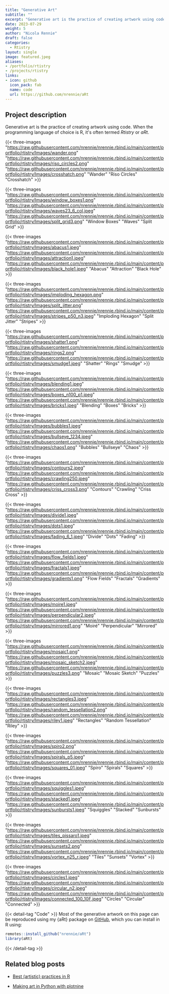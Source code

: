 ```yaml
---
title: "Generative Art"
subtitle: ""
excerpt: "Generative art is the practice of creating artwork using code. When the programming language of choice is R, it's often termed *Rtistry* or *aRt*."
date: 2023-07-29
weight: 5
author: "Nicola Rennie"
draft: false
categories:
  - Rtistry
layout: single
image: featured.jpeg
aliases:
- /portfolio/rtistry
- /projects/rtistry
links:
- icon: github
  icon_pack: fab
  name: code
  url: https://github.com/nrennie/aRt
---
```


## Project description

Generative art is the practice of creating artwork using code. When the programming language of choice is R, it's often termed *Rtistry* or *aRt*.


{{< three-images
  "https://raw.githubusercontent.com/nrennie/nrennie.rbind.io/main/content/portfolio/rtistry/Images/wander.png"
  "https://raw.githubusercontent.com/nrennie/nrennie.rbind.io/main/content/portfolio/rtistry/Images/riso_circles2.png"
  "https://raw.githubusercontent.com/nrennie/nrennie.rbind.io/main/content/portfolio/rtistry/Images/crosshatch.png" "Wander" "Riso Circles" "Crosshatch" >}}
  
  
{{< three-images
  "https://raw.githubusercontent.com/nrennie/nrennie.rbind.io/main/content/portfolio/rtistry/Images/window_boxes1.png"
  "https://raw.githubusercontent.com/nrennie/nrennie.rbind.io/main/content/portfolio/rtistry/Images/waves23_6_col.jpeg"
  "https://raw.githubusercontent.com/nrennie/nrennie.rbind.io/main/content/portfolio/rtistry/Images/split_grid3.png" "Window Boxes" "Waves" "Split Grid" >}}
  
  
{{< three-images
"https://raw.githubusercontent.com/nrennie/nrennie.rbind.io/main/content/portfolio/rtistry/Images/abacus1.jpeg"
"https://raw.githubusercontent.com/nrennie/nrennie.rbind.io/main/content/portfolio/rtistry/Images/attraction1.jpeg"
"https://raw.githubusercontent.com/nrennie/nrennie.rbind.io/main/content/portfolio/rtistry/Images/black_hole1.jpeg" "Abacus" "Attraction" "Black Hole" >}}


{{< three-images
  "https://raw.githubusercontent.com/nrennie/nrennie.rbind.io/main/content/portfolio/rtistry/Images/imploding_hexagon.png"
  "https://raw.githubusercontent.com/nrennie/nrennie.rbind.io/main/content/portfolio/rtistry/Images/split_jitter.png"
  "https://raw.githubusercontent.com/nrennie/nrennie.rbind.io/main/content/portfolio/rtistry/Images/stripes_p50_n3.jpeg" "Imploding Hexagon" "Split Jitter" "Stripes" >}}
  

{{< three-images
  "https://raw.githubusercontent.com/nrennie/nrennie.rbind.io/main/content/portfolio/rtistry/Images/shatter1.png"
  "https://raw.githubusercontent.com/nrennie/nrennie.rbind.io/main/content/portfolio/rtistry/Images/rings2.png"
  "https://raw.githubusercontent.com/nrennie/nrennie.rbind.io/main/content/portfolio/rtistry/Images/smudge1.jpeg" "Shatter" "Rings" "Smudge" >}}
  
  
{{< three-images
  "https://raw.githubusercontent.com/nrennie/nrennie.rbind.io/main/content/portfolio/rtistry/Images/blending1.jpeg"
  "https://raw.githubusercontent.com/nrennie/nrennie.rbind.io/main/content/portfolio/rtistry/Images/boxes_n100_p1.jpeg"
  "https://raw.githubusercontent.com/nrennie/nrennie.rbind.io/main/content/portfolio/rtistry/Images/bricks1.jpeg" "Blending" "Boxes" "Bricks" >}}


{{< three-images
  "https://raw.githubusercontent.com/nrennie/nrennie.rbind.io/main/content/portfolio/rtistry/Images/bubbles1.jpeg"
  "https://raw.githubusercontent.com/nrennie/nrennie.rbind.io/main/content/portfolio/rtistry/Images/bullseye_1234.jpeg"
  "https://raw.githubusercontent.com/nrennie/nrennie.rbind.io/main/content/portfolio/rtistry/Images/chaos1.png" "Bubbles" "Bullseye" "Chaos" >}}


{{< three-images
  "https://raw.githubusercontent.com/nrennie/nrennie.rbind.io/main/content/portfolio/rtistry/Images/contours2.jpeg"
  "https://raw.githubusercontent.com/nrennie/nrennie.rbind.io/main/content/portfolio/rtistry/Images/crawling250.jpeg"
  "https://raw.githubusercontent.com/nrennie/nrennie.rbind.io/main/content/portfolio/rtistry/Images/criss_cross3.png" "Contours" "Crawling" "Criss Cross" >}}


{{< three-images
  "https://raw.githubusercontent.com/nrennie/nrennie.rbind.io/main/content/portfolio/rtistry/Images/divide1.jpeg"
  "https://raw.githubusercontent.com/nrennie/nrennie.rbind.io/main/content/portfolio/rtistry/Images/dots1.jpeg"
  "https://raw.githubusercontent.com/nrennie/nrennie.rbind.io/main/content/portfolio/rtistry/Images/fading_6_1.jpeg" "Divide" "Dots" "Fading" >}}


{{< three-images
  "https://raw.githubusercontent.com/nrennie/nrennie.rbind.io/main/content/portfolio/rtistry/Images/flow_fields1.jpeg"
  "https://raw.githubusercontent.com/nrennie/nrennie.rbind.io/main/content/portfolio/rtistry/Images/fractals1.jpeg"
  "https://raw.githubusercontent.com/nrennie/nrennie.rbind.io/main/content/portfolio/rtistry/Images/gradients1.png" "Flow Fields" "Fractals" "Gradients" >}}


{{< three-images
  "https://raw.githubusercontent.com/nrennie/nrennie.rbind.io/main/content/portfolio/rtistry/Images/moire1.jpeg"
  "https://raw.githubusercontent.com/nrennie/nrennie.rbind.io/main/content/portfolio/rtistry/Images/perpendicular2.jpeg"
  "https://raw.githubusercontent.com/nrennie/nrennie.rbind.io/main/content/portfolio/rtistry/Images/mirrored1.png" "Moiré" "Perpendicular" "Mirrored" >}}


{{< three-images
  "https://raw.githubusercontent.com/nrennie/nrennie.rbind.io/main/content/portfolio/rtistry/Images/mosaic1.png"
  "https://raw.githubusercontent.com/nrennie/nrennie.rbind.io/main/content/portfolio/rtistry/Images/mosaic_sketch2.jpeg"
  "https://raw.githubusercontent.com/nrennie/nrennie.rbind.io/main/content/portfolio/rtistry/Images/puzzles3.png" "Mosaic" "Mosaic Sketch" "Puzzles" >}}


{{< three-images
  "https://raw.githubusercontent.com/nrennie/nrennie.rbind.io/main/content/portfolio/rtistry/Images/rectangles3.jpeg"
  "https://raw.githubusercontent.com/nrennie/nrennie.rbind.io/main/content/portfolio/rtistry/Images/random_tessellation2.png"
  "https://raw.githubusercontent.com/nrennie/nrennie.rbind.io/main/content/portfolio/rtistry/Images/riley1.jpeg" "Rectangles" "Random Tessellation" "Riley" >}}


{{< three-images
  "https://raw.githubusercontent.com/nrennie/nrennie.rbind.io/main/content/portfolio/rtistry/Images/spiro2.png"
  "https://raw.githubusercontent.com/nrennie/nrennie.rbind.io/main/content/portfolio/rtistry/Images/spirals_p5.jpeg"
  "https://raw.githubusercontent.com/nrennie/nrennie.rbind.io/main/content/portfolio/rtistry/Images/squares_01.jpeg" "Spiro" "Spirals" "Squares" >}}


{{< three-images
  "https://raw.githubusercontent.com/nrennie/nrennie.rbind.io/main/content/portfolio/rtistry/Images/squiggles1.jpeg"
  "https://raw.githubusercontent.com/nrennie/nrennie.rbind.io/main/content/portfolio/rtistry/Images/stacked1.jpeg"
  "https://raw.githubusercontent.com/nrennie/nrennie.rbind.io/main/content/portfolio/rtistry/Images/sunbursts1.jpeg" "Squiggles" "Stacked" "Sunbursts" >}}


{{< three-images
  "https://raw.githubusercontent.com/nrennie/nrennie.rbind.io/main/content/portfolio/rtistry/Images/tiles_pissaro1.jpeg"
  "https://raw.githubusercontent.com/nrennie/nrennie.rbind.io/main/content/portfolio/rtistry/Images/sunsets2.png"
  "https://raw.githubusercontent.com/nrennie/nrennie.rbind.io/main/content/portfolio/rtistry/Images/vortex_n25_r.jpeg" "Tiles" "Sunsets" "Vortex" >}}


{{< three-images
  "https://raw.githubusercontent.com/nrennie/nrennie.rbind.io/main/content/portfolio/rtistry/Images/circles1.jpeg"
  "https://raw.githubusercontent.com/nrennie/nrennie.rbind.io/main/content/portfolio/rtistry/Images/circular_n2.jpeg"
  "https://raw.githubusercontent.com/nrennie/nrennie.rbind.io/main/content/portfolio/rtistry/Images/connected_100_10F.jpeg" "Circles" "Circular" "Connected" >}}
  
  
{{< detail-tag "Code" >}}
Most of the generative artwork on this page can be reproduced using my {aRt} package on [GitHub](https://github.com/nrennie/aRt), which you can install in R using: 

```r
remotes::install_github("nrennie/aRt")
library(aRt)
```
{{< /detail-tag >}}

## Related blog posts

* [Best (artistic) practices in R](https://nrennie.rbind.io/blog/best-artistic-practices-in-r/)

* [Making art in Python with plotnine](https://nrennie.rbind.io/blog/making-art-python-plotnine/)

